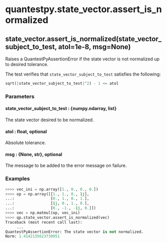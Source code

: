 # quantestpy.state_vector.assert_is_normalized

## state_vector.assert_is_normalized(state_vector_subject_to_test, atol=1e-8, msg=None)

Raises a QuantestPyAssertionError if the state vector is not normalized up to desired tolerance.

The test verifies that `state_vector_subject_to_test` satisfies the following:
```py
sqrt(|state_vector_subject_to_test|^2) - 1 <= atol
```

### Parameters

#### state_vector_subject_to_test : \{numpy.ndarray, list\}
The state vector desired to be normalized.

#### atol : float, optional
Absolute tolerance.

#### msg : \{None, str}, optional
The message to be added to the error message on failure.


### Examples
```py
>>>> vec_ini = np.array([1., 0., 0., 0.])
>>>> op = np.array([[1., 1., 0., 1j],
...:                [0., 1., 0., 1.],
...:                [1j, 0., 1., 0.],
...:                [0., -1., -1j, 0.]])
>>>> vec = np.matmul(op, vec_ini)
>>>> qp.state_vector.assert_is_normalized(vec)
Traceback (most recent call last):
     ...
QuantestPyAssertionError: The state vector is not normalized.
Norm: 1.4142135623730951
```
